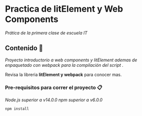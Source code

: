 # Practica de litElement y Web Components

_Prática de la primera clase de escuela IT_

## Contenido 🚀

_Proyecto introductorio a web components y litElement ademas de enpaquetado con webpack para la compilación del script ._

Revisa la libreria **litElement y webpack** para conocer mas.


### Pre-requisitos para correr el proyecto 📋

_Node.js superior a v14.0.0_
_npm superior a v6.0.0_

```
npm install
```